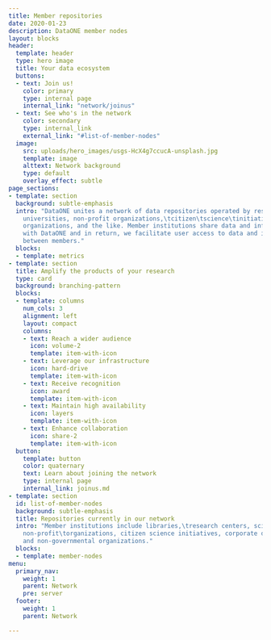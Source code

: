 ```yaml
---
title: Member repositories
date: 2020-01-23
description: DataONE member nodes
layout: blocks
header:
  template: header
  type: hero image
  title: Your data ecosystem
  buttons:
  - text: Join us!
    color: primary
    type: internal page
    internal_link: "network/joinus"
  - text: See who's in the network
    color: secondary
    type: internal_link
    external_link: "#list-of-member-nodes"
  image:
    src: uploads/hero_images/usgs-HcX4g7ccucA-unsplash.jpg
    template: image
    alttext: Network background
    type: default
    overlay_effect: subtle
page_sections:
- template: section
  background: subtle-emphasis
  intro: "DataONE unites a network of data repositories operated by research centers,
    universities, non-profit organizations,\tcitizen\tscience\tinitiatives, government\tand\tnon-government
    organizations, and the like. Member institutions share data and infrastructure
    with DataONE and in return, we facilitate user access to data and interoperability
    between members."
  blocks:
  - template: metrics
- template: section
  title: Amplify the products of your research
  type: card
  background: branching-pattern
  blocks:
  - template: columns
    num_cols: 3
    alignment: left
    layout: compact
    columns:
    - text: Reach a wider audience
      icon: volume-2
      template: item-with-icon
    - text: Leverage our infrastructure
      icon: hard-drive
      template: item-with-icon
    - text: Receive recognition
      icon: award
      template: item-with-icon
    - text: Maintain high availability
      icon: layers
      template: item-with-icon
    - text: Enhance collaboration
      icon: share-2
      template: item-with-icon
  button:
    template: button
    color: quaternary
    text: Learn about joining the network
    type: internal page
    internal_link: joinus.md
- template: section
  id: list-of-member-nodes
  background: subtle-emphasis
  title: Repositories currently in our network
  intro: "Member institutions include libraries,\tresearch centers, scientific consortia,\tuniversities,\tmuseums,
    non-profit\torganizations, citizen science initiatives, corporate divisions and\tgovernmental
    and non-governmental organizations."
  blocks:
  - template: member-nodes
menu:
  primary_nav:
    weight: 1
    parent: Network
    pre: server
  footer:
    weight: 1
    parent: Network

---
```

